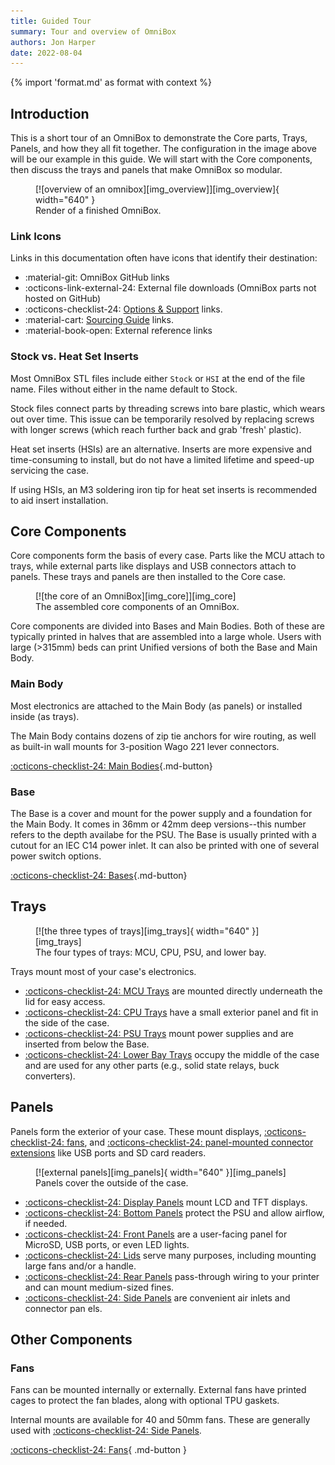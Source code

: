 ```yaml
---
title: Guided Tour
summary: Tour and overview of OmniBox
authors: Jon Harper
date: 2022-08-04
---
```


{% import 'format.md' as format with context %}

## Introduction

This is a short tour of an OmniBox to demonstrate the Core parts, Trays, Panels, and how they all fit together.
The configuration in the image above will be our example in this guide. We will start with the Core components,
then discuss the trays and panels that make OmniBox so modular. 

<figure markdown>
  [![overview of an omnibox][img_overview]][img_overview]{ width="640" }
  <figcaption>Render of a finished OmniBox.</figcaption>
</figure>

### Link Icons

Links in this documentation often have icons that identify their destination:

- :material-git: OmniBox GitHub links
- :octicons-link-external-24: External file downloads (OmniBox parts not hosted on GitHub)
- :octicons-checklist-24: [Options & Support][support] links.
- :material-cart: [Sourcing Guide][sourcing] links.
- :material-book-open: External reference links

### Stock vs. Heat Set Inserts

Most OmniBox STL files include either  `Stock` or `HSI` at the end of the file name. Files without either in the name default to Stock.

Stock files connect parts by threading screws into bare plastic, which wears out over time. This issue can be temporarily resolved by replacing screws with longer screws (which reach further back and grab 'fresh' plastic).

Heat set inserts (HSIs) are an alternative. Inserts are more expensive and time-consuming to install,
but do not have a limited lifetime and speed-up servicing the case.

If using HSIs, an M3 soldering iron tip for heat set inserts is recommended to aid insert installation.

## Core Components

Core components form the basis of every case. Parts like the MCU attach to trays, while external parts
like displays and USB connectors attach to panels. These trays and panels are then installed to the Core case.

<figure markdown>
  [![the core of an OmniBox][img_core]][img_core]
  <figcaption>The assembled core components of an OmniBox.</figcaption>
</figure>

Core components are divided into Bases and Main Bodies. Both of these are typically printed in halves
that are assembled into a large whole. Users with large (>315mm) beds can print Unified versions of
both the Base and Main Body.

### Main Body

Most electronics are attached to the Main Body (as panels) or installed inside (as trays).

The Main Body contains dozens of zip tie anchors for wire routing, as well as built-in wall mounts for 3-position Wago 221
lever connectors.

[:octicons-checklist-24: Main Bodies][main_body]{.md-button}

### Base

The Base is a cover and mount for the power supply and a foundation for the Main Body. It comes in 36mm or 42mm deep
versions--this number refers to the depth availabe for the PSU. The Base is usually printed with a cutout for an
IEC C14 power inlet. It can also be printed with one of several power switch options.

[:octicons-checklist-24: Bases][base]{.md-button}

## Trays

<figure markdown>
  [![the three types of trays][img_trays]{ width="640" }][img_trays]
  <figcaption>The four types of trays: MCU, CPU, PSU, and lower bay.</figcaption>
</figure>

Trays mount most of your case's electronics.

- [:octicons-checklist-24: MCU Trays][mcu] are mounted directly underneath the lid for easy access.
- [:octicons-checklist-24: CPU Trays][cpu] have a small exterior panel and fit in the side of the case.
- [:octicons-checklist-24: PSU Trays][psu] mount power supplies and are inserted from below the Base.
- [:octicons-checklist-24: Lower Bay Trays][lower_bay] occupy the middle of the case and are used for any other parts (e.g., solid state relays, buck converters).

## Panels

Panels form the exterior of your case. These mount displays, [:octicons-checklist-24: fans][fans], and [:octicons-checklist-24: panel-mounted connector extensions][panel_mounts] like USB ports and 
SD card readers.

<figure markdown>
  [![external panels][img_panels]{ width="640" }][img_panels]
  <figcaption>Panels cover the outside of the case.</figcaption>
</figure>

- [:octicons-checklist-24: Display Panels][displays] mount LCD and TFT displays.
- [:octicons-checklist-24: Bottom Panels][bottom_panels] protect the PSU and allow airflow, if needed.
- [:octicons-checklist-24: Front Panels][front_panels] are a user-facing panel for MicroSD, USB ports, or even LED lights.
- [:octicons-checklist-24: Lids][lids] serve many purposes, including mounting large fans and/or a handle.
- [:octicons-checklist-24: Rear Panels][rear_panels] pass-through wiring to your printer and can mount medium-sized fines.
- [:octicons-checklist-24: Side Panels][side_panels] are convenient air inlets and connector pan els.

## Other Components

### Fans

Fans can be mounted internally or externally. External fans have printed cages to protect the fan blades, along with optional TPU gaskets.

Internal mounts are available for 40 and 50mm fans. These are generally used with [:octicons-checklist-24: Side Panels][side_panels].

[:octicons-checklist-24: Fans][fans]{ .md-button }

[panel_mounts]:     support/panel_mounts.md "Supported panel mounts"
[fans]:             support/fans.md         "Supported fans"
[displays]:         support/display.md      "Supported displays"
[mcu]:              support/mcu.md          "Supported MCUs"
[lower_bay]:        support/lower_bay.md    "Supported lower bay parts"
[cpu]:              support/cpu.md          "Supported SBC CPUs"
[psu]:              support/psu.md          "Supported PSUs"
[support]:          support/index.md        "Options & Support Overview"
[front_panels]:     support/front.md        "Front Panel options"
[rear_panels]:      support/rear.md         "Rear Panel options"
[side_panels]:      support/side.md         "Side Panel options"
[lids]:             support/lid.md          "Lid options"
[bottom_panels]:    support/bottom.md       "Bottom Panel options"
[main_body]:        support/main_body.md    "Main Body options"
[base]:             support/base.md         "Base options"
[sourcing]:         sourcing.md             "Sourcing Guide"

[img_overview]: img/components/overview.webp
[img_core]: img/components/core.webp
[img_trays]: img/components/trays.webp
[img_panels]: img/components/panels.webp
[img_crossbar]: img/components/crossbar.webp
[img_main_front]: img/components/main_front.webp
[img_main_rear]: img/components/main_rear.webp
[img_base_front_rocker]: img/components/base_front_rocker.webp
[img_base_front_toggle]: img/components/base_front_toggle.webp
[img_base_rear]: img/components/base_rear.webp
[img_base_unified]: img/components/base_unified.webp
[img_base_extension]: img/components/base_extension.webp
[img_mcu]: img/components/mcu.webp
[img_cpu]: img/components/cpu.webp
[img_lower_bay]: img/components/lower_bay.webp
[img_front_panel]: img/components/front_panel.webp
[img_display]: img/components/display.webp
[img_lid]: img/components/lid.webp
[img_side]: img/components/side.webp
[img_rear]: img/components/rear.webp
[img_bottom]: img/components/bottom.webp
[img_fans]: img/components/fans.webp
[img_psu]: img/components/psu.webp
[img_rear_none]: img/components/rear_none.webp
[img_rear_quad]: img/components/rear_quad.webp
[img_rocker_switch]: img/components/switch_rocker.webp
[img_toggle_switch]: img/components/switch_toggle.webp
[img_iec]: img/components/iec.webp